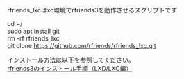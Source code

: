 rfriends_lxcはxc環境でrfriends3を動作させるスクリプトです  
  
cd ~/  
sudo apt install git  
rm -rf rfriends_lxc  
git clone https://github.com/rfriends/rfriends_lxc.git  
  
インストール方法は以下を参照してください。  
[rfriends3のインストール手順（LXD/LXC編）](https://github.com/rfriends/rfriends_lxc/wiki)
